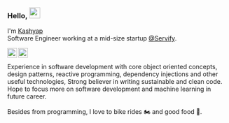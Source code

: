 ### Hello, <img src="https://media.giphy.com/media/hvRJCLFzcasrR4ia7z/giphy.gif" width="25px">

I'm [Kashyap](https://www.kashyapbhat.in/)
<br />
Software Engineer working at a mid-size startup [@Servify](https://servify.in/).

<a href="https://www.linkedin.com/in/kashyapbhat/">
  <img align="left" alt="Kashyap's LinkdeIN" width="22px" src="https://cdn.jsdelivr.net/npm/simple-icons@v3/icons/linkedin.svg" />
</a>
<a href="http://youtube.com/kashyapbhat">
  <img align="left" alt="Kashyap's Youtube" width="22px" src="https://cdn.jsdelivr.net/npm/simple-icons@3.6.1/icons/youtube.svg" />
</a>
<br />
<br />
Experience in software development with core object oriented concepts, design patterns, reactive programming, dependency injections and other useful technologies, Strong believer in writing sustainable and clean code. Hope to focus more on software development and machine learning in future career.
<br /><br />
Besides from programming, I love to bike rides 🏍 and good food 🍛.
